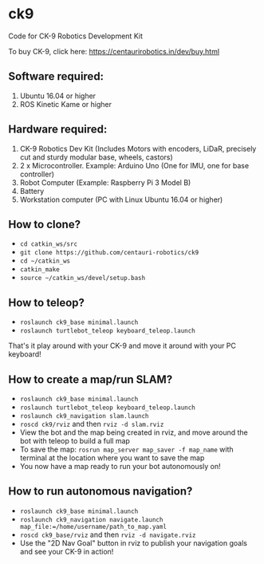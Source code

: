 # ck9
Code for CK-9 Robotics Development Kit

To buy CK-9, click here: https://centaurirobotics.in/dev/buy.html

## Software required:
1. Ubuntu 16.04 or higher
2. ROS Kinetic Kame or higher

## Hardware required:
1. CK-9 Robotics Dev Kit (Includes Motors with encoders, LiDaR, precisely cut and sturdy modular base, wheels, castors)
2. 2 x Microcontroller. Example: Arduino Uno (One for IMU, one for base controller)
3. Robot Computer (Example: Raspberry Pi 3 Model B)
4. Battery
5. Workstation computer (PC with Linux Ubuntu 16.04 or higher)

## How to clone?
- ```cd catkin_ws/src```
- ```git clone https://github.com/centauri-robotics/ck9```
- ```cd ~/catkin_ws```
- ```catkin_make```
- ```source ~/catkin_ws/devel/setup.bash```

## How to teleop?
- ```roslaunch ck9_base minimal.launch```
- ```roslaunch turtlebot_teleop keyboard_teleop.launch```

That's it play around with your CK-9 and move it around with your PC keyboard!

## How to create a map/run SLAM?
- ```roslaunch ck9_base minimal.launch```
- ```roslaunch turtlebot_teleop keyboard_teleop.launch```
- ```roslaunch ck9_navigation slam.launch```
- ```roscd ck9/rviz``` and then ```rviz -d slam.rviz```
- View the bot and the map being created in rviz, and move around the bot with teleop to build a full map
- To save the map: ```rosrun map_server map_saver -f map_name``` with terminal at the location where you want to save the map
- You now have a map ready to run your bot autonomously on!

## How to run autonomous navigation?
- ```roslaunch ck9_base minimal.launch```
- ```roslaunch ck9_navigation navigate.launch map_file:=/home/username/path_to_map.yaml``` 
- ```roscd ck9_base/rviz``` and then ```rviz -d navigate.rviz```
- Use the "2D Nav Goal" button in rviz to publish your navigation goals and see your CK-9 in action!
